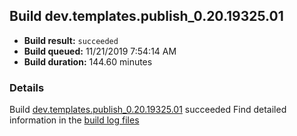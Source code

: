 ## Build dev.templates.publish_0.20.19325.01
- **Build result:** `succeeded`
- **Build queued:** 11/21/2019 7:54:14 AM
- **Build duration:** 144.60 minutes
### Details
Build [dev.templates.publish_0.20.19325.01](https://winappstudio.visualstudio.com/web/build.aspx?pcguid=a4ef43be-68ce-4195-a619-079b4d9834c2&builduri=vstfs%3a%2f%2f%2fBuild%2fBuild%2f31980) succeeded
Find detailed information in the [build log files]()
